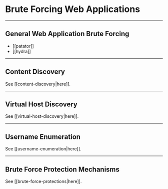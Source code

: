 # Brute Forcing Web Applications

---

## General Web Application Brute Forcing

- [[patator]]
- [[hydra]]

---

## Content Discovery

See [[content-discovery|here]].

---

## Virtual Host Discovery

See [[virtual-host-discovery|here]].

---

## Username Enumeration

See [[username-enumeration|here]].

---

## Brute Force Protection Mechanisms

See [[brute-force-protections|here]].
